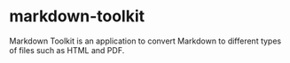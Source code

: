# markdown-toolkit
Markdown Toolkit is an application to convert Markdown to different types of files such as HTML and PDF.
